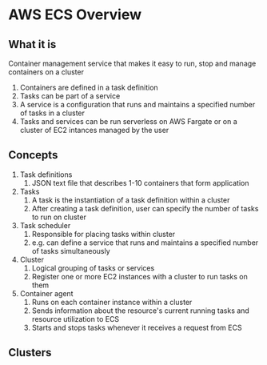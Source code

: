 # AWS ECS Overview

## What it is

Container management service that makes it easy to run, stop and manage containers on a cluster

1. Containers are defined in a task definition
1. Tasks can be part of a service
1. A service is a configuration that runs and maintains a specified number of tasks in a cluster
1. Tasks and services can be run serverless on AWS Fargate or on a cluster of EC2 intances managed by the user

## Concepts

1. Task definitions
   1. JSON text file that describes 1-10 containers that form application
1. Tasks
   1. A task is the instantiation of a task definition within a cluster
   1. After creating a task definition, user can specify the number of tasks to run on cluster
1. Task scheduler
   1. Responsible for placing tasks within cluster
   1. e.g. can define a service that runs and maintains a specified number of tasks simultaneously
1. Cluster
   1. Logical grouping of tasks or services
   1. Register one or more EC2 instances with a cluster to run tasks on them
1. Container agent
   1. Runs on each container instance within a cluster
   1. Sends information about the resource's current running tasks and resource utilization to ECS
   1. Starts and stops tasks whenever it receives a request from ECS

## Clusters
